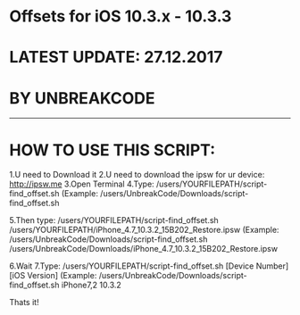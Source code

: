 # Offsets for iOS 10.3.x - 10.3.3

# LATEST UPDATE: 27.12.2017

# BY UNBREAKCODE
----------------------------------------------------
# HOW TO USE THIS SCRIPT:

1.U need to Download it
2.U need to download the ipsw for ur device: http://ipsw.me
3.Open Terminal
4.Type: /users/YOURFILEPATH/script-find_offset.sh
(Example: /users/UnbreakCode/Downloads/script-find_offset.sh

5.Then type: /users/YOURFILEPATH/script-find_offset.sh /users/YOURFILEPATH/iPhone_4.7_10.3.2_15B202_Restore.ipsw
(Example: /users/UnbreakCode/Downloads/script-find_offset.sh /users/UnbreakCode/Downloads/iPhone_4.7_10.3.2_15B202_Restore.ipsw

6.Wait
7.Type: /users/YOURFILEPATH/script-find_offset.sh [Device Number] [iOS Version]
(Example: /users/UnbreakCode/Downloads/script-find_offset.sh iPhone7,2 10.3.2

Thats it!

